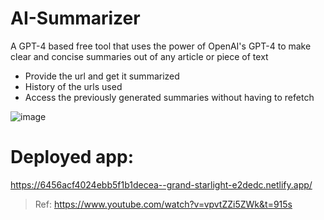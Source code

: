 # AI-Summarizer
A GPT-4 based free tool that uses the power of OpenAI's GPT-4 to make clear and concise summaries out of any article or piece of text
- Provide the url and get it summarized
- History of the urls used
- Access the previously generated summaries without having to refetch

![image](https://user-images.githubusercontent.com/85679479/236643303-fc9abdaf-bc28-45d6-b7b8-a7f1f498241f.png)

# Deployed app:
https://6456acf4024ebb5f1b1decea--grand-starlight-e2dedc.netlify.app/


> Ref: https://www.youtube.com/watch?v=vpvtZZi5ZWk&t=915s
